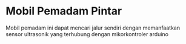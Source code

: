 # Mobil Pemadam Pintar
Mobil pemadam ini dapat mencari jalur sendiri dengan memanfaatkan sensor ultrasonik yang terhubung dengan mikorkontroler arduino
